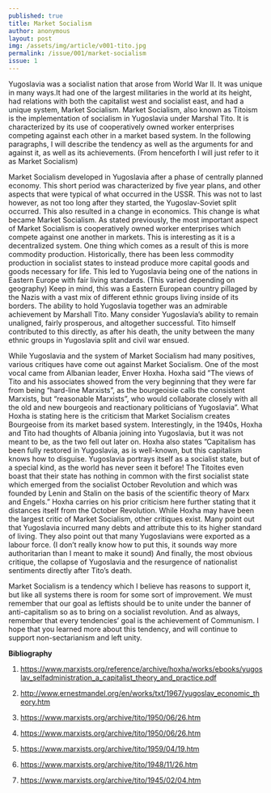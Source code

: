 ```yaml
---
published: true
title: Market Socialism
author: anonymous
layout: post
img: /assets/img/article/v001-tito.jpg
permalink: /issue/001/market-socialism
issue: 1
---
```


Yugoslavia was a socialist nation that arose from World War II. It was unique in many ways.It had one of the largest militaries in the world at its height, had relations with both the capitalist west and socialist east, and had a unique system, Market Socialism. Market Socialism, also known as Titoism is the implementation of socialism in Yugoslavia under Marshal Tito.  It is characterized by its use of cooperatively owned worker enterprises competing against each other in a market based system. In the following paragraphs, I will describe the tendency as well as the arguments for and against it, as well as its achievements. (From henceforth I will just refer to it as Market Socialism)

Market Socialism developed in Yugoslavia after a phase of centrally planned economy. This short period was characterized by five year plans, and other aspects that were typical of what occurred in the USSR. This was not to last however, as not too long after they started, the Yugoslav-Soviet split occurred. This also resulted in a change in economics. This change is what became Market Socialism. As stated previously, the most important aspect of Market Socialism is cooperatively owned worker enterprises which compete against one another in markets. This is interesting as it is a decentralized system. One thing which comes as a result of this is more commodity production. Historically, there has been less commodity production in socialist states to instead produce more capital goods and goods necessary for life. This led to Yugoslavia being one of the nations in Eastern Europe with fair  living standards. (This varied depending on geography) Keep in mind, this was a Eastern European country pillaged by the Nazis with a vast mix of different ethnic groups living inside of its borders. The ability to hold Yugoslavia together was an admirable achievement by Marshall Tito. Many consider Yugoslavia’s ability to remain unaligned, fairly prosperous, and altogether successful. Tito himself contributed to this directly, as after his death, the unity between the many ethnic groups in Yugoslavia split and civil war ensued.

While Yugoslavia and the system of Market Socialism had many positives, various critiques have come out against Market Socialism. One of the most vocal came from Albanian leader, Enver Hoxha. Hoxha said ”The views of Tito and his associates showed from the very beginning that they were far from being “hard-line Marxists”, as the bourgeoisie calls the consistent Marxists, but “reasonable Marxists”, who would collaborate closely with all the old and new bourgeois and reactionary politicians of Yugoslavia”. What Hoxha is stating here is the criticism that Market Socialism creates Bourgeoise from its market based system. Interestingly, in the 1940s, Hoxha and Tito had thoughts of Albania joining into Yugoslavia, but it was not meant to be, as the two fell out later on. Hoxha also states ”Capitalism has been fully restored in Yugoslavia, as is well-known, but this capitalism knows how to disguise. Yugoslavia portrays itself as a socialist state, but of a special kind, as the world has never seen it before! The Titoites even boast that their state has nothing in common with the first socialist state which emerged from the socialist October Revolution and which was founded by Lenin and Stalin on the basis of the scientific theory of Marx and Engels.” Hoxha carries on his prior criticism here further stating that it distances itself from the October Revolution. While Hoxha may have been the largest critic of Market Socialism, other critiques exist. Many point out that Yugoslavia incurred many debts and attribute this to its higher standard of living. They also point out that many Yugoslavians were exported as a labour force. (I don’t really know how to put this, it sounds way more authoritarian than I meant to make it sound) And finally, the most obvious critique, the collapse of Yugoslavia and the resurgence of nationalist sentiments directly after Tito’s death.

Market Socialism is a tendency which I believe has reasons to support it, but like all systems there is room for some sort of improvement. We must remember that our goal as leftists should be to unite under the banner of anti-capitalism so as to bring on a socialist revolution. And as always, remember that every tendencies’ goal is the achievement of Communism. I hope that you learned more about this tendency, and will continue to support non-sectarianism and left unity.

**Bibliography**

1. https://www.marxists.org/reference/archive/hoxha/works/ebooks/yugoslav_selfadministration_a_capitalist_theory_and_practice.pdf

2. http://www.ernestmandel.org/en/works/txt/1967/yugoslav_economic_theory.htm

3. https://www.marxists.org/archive/tito/1950/06/26.htm

4. https://www.marxists.org/archive/tito/1950/06/26.htm

5. https://www.marxists.org/archive/tito/1959/04/19.htm

6. https://www.marxists.org/archive/tito/1948/11/26.htm

7. https://www.marxists.org/archive/tito/1945/02/04.htm
